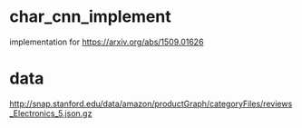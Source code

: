 # char_cnn_implement
implementation for https://arxiv.org/abs/1509.01626

# data
http://snap.stanford.edu/data/amazon/productGraph/categoryFiles/reviews_Electronics_5.json.gz
